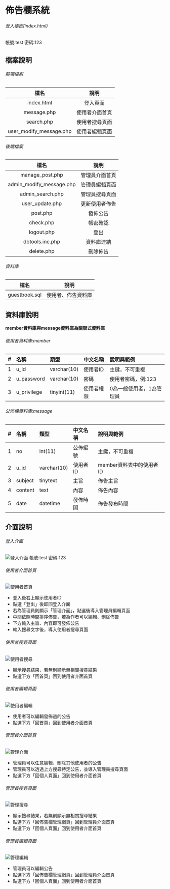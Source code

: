 # 佈告欄系統
###### 登入帳密(index.html)
帳號:test
密碼:123
## 檔案說明
###### 前端檔案
| 檔名 | 說明 |
|:------------:|:------------:|
|index.html|登入頁面|
|message.php|使用者介面首頁|
|search.php|使用者搜尋頁面|
|user_modify_message.php|使用者編輯頁面|
###### 後端檔案
| 檔名 | 說明 |
|:------------:|:------------:|
|manage_post.php|管理員介面首頁|
|admin_modify_message.php|管理員編輯頁面|
|admin_search.php|管理員搜尋頁面|
|user_update.php|更新使用者佈告|
|post.php|發佈公告|
|check.php|帳密確認|
|logout.php|登出|
|dbtools.inc.php|資料庫連結|
|delete.php|刪除佈告|
###### 資料庫
| 檔名 | 說明 |
|:------------:|:------------:|
|guestbook.sql|使用者、佈告資料庫|
## 資料庫說明
**member資料庫與message資料庫為關聯式資料庫**
###### 使用者資料庫:member
| # | 名稱  | 類型  |中文名稱 | 說明與範例 |
|:----------:|:---------|:----------|:---------|:----------|
|1|u_id|varchar(10)|使用者ID|主鍵，不可重複|
|2|u_password|varchar(10)|密碼|使用者密碼，例:123|
|3|u_privilege|tinyint(11)|使用者權限|0為一般使用者，1為管理員|
###### 公佈欄資料庫:message
| # | 名稱  | 類型  |中文名稱 | 說明與範例 |
|:----------:|:---------|:----------|:---------|:----------|
|1|no|int(11)|公佈編號|主鍵，不可重複|
|2|u_id|varchar(10)|使用者ID|member資料表中的使用者ID|
|3|subject|tinytext|主旨|佈告主旨|
|4|content|text|內容|佈告內容|
|5|date|datetime|發佈時間|佈告發布時間|
## 介面說明
###### 登入介面
<kbd>![登入介面](https://user-images.githubusercontent.com/109023515/178149340-2a866594-6366-41d1-93c3-8741542587ef.jpeg)</kbd>
帳號:test
密碼:123
###### 使用者介面首頁
<kbd>![使用者首頁](https://user-images.githubusercontent.com/109023515/178149518-b6014849-62d7-40c4-ae7e-2441a57bbffe.jpeg)</kbd>
* 登入後右上顯示使用者ID
* 點選「登出」後即回登入介面
* 若為管理員則顯示「管理介面」，點選後導入管理員編輯頁面
* 中間依照時間排序佈告，若為作者可以編輯、刪除佈告
* 下方輸入主旨、內容即可發佈公告
* 輸入搜尋文字後，導入使用者搜尋頁面
###### 使用者搜尋頁面
<kbd>![使用者搜尋](https://user-images.githubusercontent.com/109023515/178149843-e8a51e74-6a7e-440e-b5d0-f12296179fc5.jpeg)</kbd>
* 顯示搜尋結果，若無則顯示無相關搜尋結果
* 點選下方「回首頁」回到使用者介面首頁
###### 使用者編輯頁面 
<kbd>![使用者編輯](https://user-images.githubusercontent.com/109023515/178150029-6a01e526-619f-4200-b43e-7380c85af32d.jpeg)</kbd>
* 使用者可以編輯發佈過的公告
* 點選下方「回首頁」回到使用者介面首頁
###### 管理員介面首頁
<kbd>![管理介面](https://user-images.githubusercontent.com/109023515/178150143-8160d05c-3743-42c3-9a43-ee6e0ccee9af.jpeg)</kbd>
* 管理員可以任意編輯、刪除其他使用者的公告
* 管理員可以透過上方搜尋特定公告，並導入管理員搜尋頁面
* 點選下方「回個人頁面」回到使用者介面首頁
###### 管理員搜尋頁面
<kbd>![管理搜尋](https://user-images.githubusercontent.com/109023515/178150420-9be21794-4b64-4eb5-b408-21419ad3aeed.jpeg)</kbd>
* 顯示搜尋結果，若無則顯示無相關搜尋結果
* 點選下方「回佈告欄管理網頁」回到管理員介面首頁
* 點選下方「回個人頁面」回到使用者介面首頁
###### 管理員編輯頁面 
<kbd>![管理編輯](https://user-images.githubusercontent.com/109023515/178150525-984c4338-99e1-48d4-ad24-046c43158a05.jpeg)</kbd>
* 管理員可以編輯公告
* 點選下方「回佈告欄管理網頁」回到管理員介面首頁
* 點選下方「回個人頁面」回到使用者介面首頁
